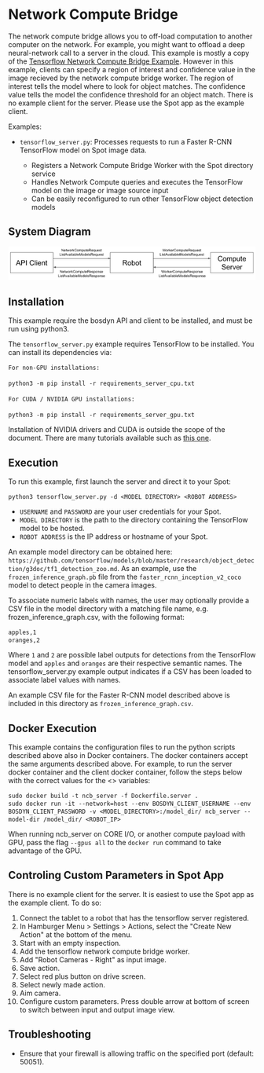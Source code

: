 <!--
Copyright (c) 2023 Boston Dynamics, Inc.  All rights reserved.

Downloading, reproducing, distributing or otherwise using the SDK Software
is subject to the terms and conditions of the Boston Dynamics Software
Development Kit License (20191101-BDSDK-SL).
-->

# Network Compute Bridge

The network compute bridge allows you to off-load computation to another computer on the network. For example, you might want to offload a deep neural-network call to a server in the cloud. This example is mostly a copy of the [Tensorflow Network Compute Bridge Example](../../network_compute_bridge/README.md). However in this example, clients can specify a region of interest and confidence value in the image recieved by the network compute bridge worker. The region of interest tells the model where to look for object matches. The confidence value tells the model the confidence threshold for an object match. There is no example client for the server. Please use the Spot app as the example client.

Examples:

- `tensorflow_server.py`: Processes requests to run a Faster R-CNN TensorFlow model on Spot image data.

  - Registers a Network Compute Bridge Worker with the Spot directory service
  - Handles Network Compute queries and executes the TensorFlow model on the image or image source input
  - Can be easily reconfigured to run other TensorFlow object detection models

## System Diagram

![System Diagram](../../../../docs/concepts/network_compute_bridge_diagram.png)

## Installation

This example require the bosdyn API and client to be installed, and must be run using python3.

The `tensorflow_server.py` example requires TensorFlow to be installed. You can install its
dependencies via:

```
For non-GPU installations:

python3 -m pip install -r requirements_server_cpu.txt

For CUDA / NVIDIA GPU installations:

python3 -m pip install -r requirements_server_gpu.txt
```

Installation of NVIDIA drivers and CUDA is outside the scope of the document. There are
many tutorials available such as [this one](https://www.pyimagesearch.com/2019/01/30/ubuntu-18-04-install-tensorflow-and-keras-for-deep-learning/).

## Execution

To run this example, first launch the server and direct it to your Spot:

```
python3 tensorflow_server.py -d <MODEL DIRECTORY> <ROBOT ADDRESS>
```

- `USERNAME` and `PASSWORD` are your user credentials for your Spot.
- `MODEL DIRECTORY` is the path to the directory containing the TensorFlow model to be hosted.
- `ROBOT ADDRESS` is the IP address or hostname of your Spot.

An example model directory can be obtained here: `https://github.com/tensorflow/models/blob/master/research/object_detection/g3doc/tf1_detection_zoo.md`. As an example, use the `frozen_inference_graph.pb` file from the `faster_rcnn_inception_v2_coco` model to detect people in the camera images.

To associate numeric labels with names, the user may optionally provide a CSV file in the model directory with a matching file name, e.g. frozen_inference_graph.csv, with the following format:

```
apples,1
oranges,2
```

Where `1` and `2` are possible label outputs for detections from the TensorFlow model and `apples` and `oranges` are their respective semantic names. The tensorflow_server.py example output indicates if a CSV has been loaded to associate label values with names.

An example CSV file for the Faster R-CNN model described above is included in this directory as `frozen_inference_graph.csv`.

## Docker Execution

This example contains the configuration files to run the python scripts described above also in Docker containers. The docker containers accept the same arguments described above. For example, to run the server docker container and the client docker container, follow the steps below with the correct values for the <> variables:

```
sudo docker build -t ncb_server -f Dockerfile.server .
sudo docker run -it --network=host --env BOSDYN_CLIENT_USERNAME --env BOSDYN_CLIENT_PASSWORD -v <MODEL_DIRECTORY>:/model_dir/ ncb_server --model-dir /model_dir/ <ROBOT_IP>
```

When running ncb_server on CORE I/O, or another compute payload with GPU, pass the flag `--gpus all` to the `docker run` command to take advantage of the GPU.

## Controling Custom Parameters in Spot App

There is no example client for the server. It is easiest to use the Spot app as the example client. To do so:

1. Connect the tablet to a robot that has the tensorflow server registered.
2. In Hamburger Menu > Settings > Actions, select the "Create New Action" at the bottom of the menu.
3. Start with an empty inspection.
4. Add the tensorflow network compute bridge worker.
5. Add "Robot Cameras - Right" as input image.
6. Save action.
7. Select red plus button on drive screen.
8. Select newly made action.
9. Aim camera.
10. Configure custom parameters. Press double arrow at bottom of screen to switch between input and output image view.

## Troubleshooting

- Ensure that your firewall is allowing traffic on the specified port (default: 50051).

